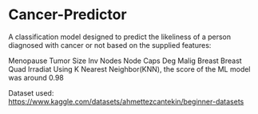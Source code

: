 # Cancer-Predictor
A classification model designed to predict the likeliness of a person diagnosed with cancer or not based on the supplied features:

Menopause
Tumor Size
Inv Nodes
Node Caps
Deg Malig
Breast
Breast Quad
Irradiat
Using K Nearest Neighbor(KNN), the score of the ML model was around 0.98

Dataset used: https://www.kaggle.com/datasets/ahmettezcantekin/beginner-datasets

